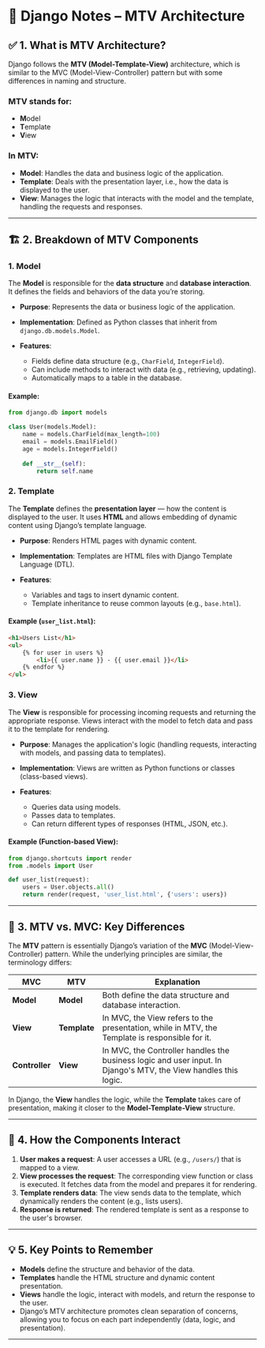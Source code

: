 # 🧾 Django Notes – MTV Architecture

## ✅ 1. What is MTV Architecture?

Django follows the **MTV (Model-Template-View)** architecture, which is similar to the MVC (Model-View-Controller) pattern but with some differences in naming and structure.

### **MTV stands for:**

* **M**odel
* **T**emplate
* **V**iew

### In MTV:

* **Model**: Handles the data and business logic of the application.
* **Template**: Deals with the presentation layer, i.e., how the data is displayed to the user.
* **View**: Manages the logic that interacts with the model and the template, handling the requests and responses.

---

## 🏗️ 2. Breakdown of MTV Components

### **1. Model**

The **Model** is responsible for the **data structure** and **database interaction**. It defines the fields and behaviors of the data you’re storing.

* **Purpose**: Represents the data or business logic of the application.
* **Implementation**: Defined as Python classes that inherit from `django.db.models.Model`.
* **Features**:

  * Fields define data structure (e.g., `CharField`, `IntegerField`).
  * Can include methods to interact with data (e.g., retrieving, updating).
  * Automatically maps to a table in the database.

#### Example:

```python
from django.db import models

class User(models.Model):
    name = models.CharField(max_length=100)
    email = models.EmailField()
    age = models.IntegerField()
    
    def __str__(self):
        return self.name
```

### **2. Template**

The **Template** defines the **presentation layer** — how the content is displayed to the user. It uses **HTML** and allows embedding of dynamic content using Django’s template language.

* **Purpose**: Renders HTML pages with dynamic content.
* **Implementation**: Templates are HTML files with Django Template Language (DTL).
* **Features**:

  * Variables and tags to insert dynamic content.
  * Template inheritance to reuse common layouts (e.g., `base.html`).

#### Example (`user_list.html`):

```html
<h1>Users List</h1>
<ul>
    {% for user in users %}
        <li>{{ user.name }} - {{ user.email }}</li>
    {% endfor %}
</ul>
```

### **3. View**

The **View** is responsible for processing incoming requests and returning the appropriate response. Views interact with the model to fetch data and pass it to the template for rendering.

* **Purpose**: Manages the application's logic (handling requests, interacting with models, and passing data to templates).
* **Implementation**: Views are written as Python functions or classes (class-based views).
* **Features**:

  * Queries data using models.
  * Passes data to templates.
  * Can return different types of responses (HTML, JSON, etc.).

#### Example (Function-based View):

```python
from django.shortcuts import render
from .models import User

def user_list(request):
    users = User.objects.all()
    return render(request, 'user_list.html', {'users': users})
```

---

## 🔄 3. MTV vs. MVC: Key Differences

The **MTV** pattern is essentially Django’s variation of the **MVC** (Model-View-Controller) pattern. While the underlying principles are similar, the terminology differs:

| **MVC**        | **MTV**      | **Explanation**                                                                                                 |
| -------------- | ------------ | --------------------------------------------------------------------------------------------------------------- |
| **Model**      | **Model**    | Both define the data structure and database interaction.                                                        |
| **View**       | **Template** | In MVC, the View refers to the presentation, while in MTV, the Template is responsible for it.                  |
| **Controller** | **View**     | In MVC, the Controller handles the business logic and user input. In Django's MTV, the View handles this logic. |

In Django, the **View** handles the logic, while the **Template** takes care of presentation, making it closer to the **Model-Template-View** structure.

---

## 🧩 4. How the Components Interact

1. **User makes a request**: A user accesses a URL (e.g., `/users/`) that is mapped to a view.
2. **View processes the request**: The corresponding view function or class is executed. It fetches data from the model and prepares it for rendering.
3. **Template renders data**: The view sends data to the template, which dynamically renders the content (e.g., lists users).
4. **Response is returned**: The rendered template is sent as a response to the user's browser.

---

## 💡 5. Key Points to Remember

* **Models** define the structure and behavior of the data.
* **Templates** handle the HTML structure and dynamic content presentation.
* **Views** handle the logic, interact with models, and return the response to the user.
* Django’s MTV architecture promotes clean separation of concerns, allowing you to focus on each part independently (data, logic, and presentation).

---
